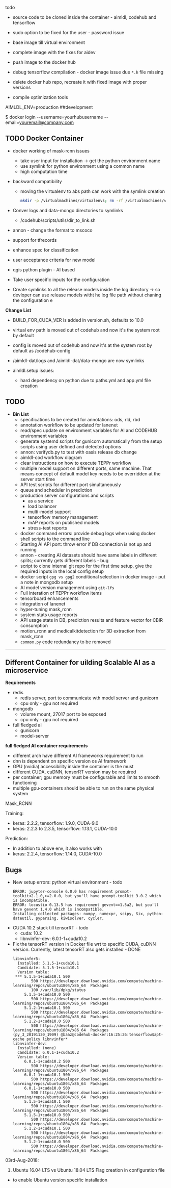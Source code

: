 todo

* source code to be cloned inside the container - aimldl, codehub and tensorflow
* sudo option to be fixed for the user - password issue
* base image till virtual environment
* complete image with the fixes for aidev
* push image to the docker hub

* debug tensorflow compilation - docker image issue due `*.h` file missing
* delete docker hub repo, recreate it with fixed image with proper versions
* compile optimization tools



AIMLDL_ENV=production ##development

$ docker login --username=yourhubusername --email=youremail@company.com


## TODO Docker Container


- docker working of mask-rcnn issues
  - take user input for installation -> get the python environment name
  - use symlink for python environment using a common name
  - high computation time

- backward compatibility
  - moving the virtualenv to abs path can work with the symlink creation
    ```bash
    mkdir -p /virtualmachines/virtualenvs; rm -rf /virtualmachines/virtualenvs; ln -s /codehub/virtualmachines/virtualenvs /virtualmachines/virtualenvs
    ```


- Conver logs and data-mongo directories to symlinks
  * /codehub/scripts/utils/dir_to_link.sh


- annon - change the format to mscoco
- support for tfrecords
- enhance spec for classification
- user acceptance criteria for new model
- qgis python plugin - AI based


* Take user specific inputs for the configuration

* Create symlinks to all the release models inside the log directory -> so devloper can use release models witht he log file path without chaning the configuration
e

**Change List**

* BUILD_FOR_CUDA_VER is added in version.sh, defaults to 10.0
* virtual env path is moved out of codehub and now it's the system root by default
* config is moved out of codehub and now it's at the system root by default as /codehub-config
* /aimldl-dat/logs and /aimldl-dat/data-mongo are now symlinks


* aimldl.setup issues:
  - hard dependency on python due to paths.yml and app.yml file creation



## TODO

* **Bin List**
  * specifications to be created for annotations: ods, rld, rbd
  * annotation workflow to be updated for lanenet
  * read/spec update on environment variables for AI and CODEHUB environment variables
  * generate systemd scripts for gunicorn automatically from the setup scripts using user defined and detected options
  *  annon: verifydb.py to test with oasis release db change
  * aimldl-cod workflow diagram
  * clear instructions on how to execute TEPPr workflow
  * multiple model support on different ports, same machine. That means concept of default model key needs to be overridden at the server start time
  * API test scripts for different port simultaneously
  * queue and scheduler in prediction
  * production server configurations and scripts
    * as a service
    * load balancer
    * multi-model support
    * tensorflow memory management
    * mAP reports on published models
    * stress-test reports
  * docker command errors: provide debug logs when using docker shell scripts to the command line
  * Starting AI API port: throw error if DB connection is not up and running
  * annon - creating AI datasets should have same labels in different splits; currently gets different labels - bug
  * script to clone internal git repo for the first time setup, give the required inputs in the local config setup
  * docker script `gpg vs gpg2` conditional selection in docker image - put a note in mongodb setup
  * AI model version management using `git-lfs`
  * Full interation of TEPPr workflow items
  * tensorboard enhancements
  * integration of lanenet
  * hyper-tuning mask_rcnn
  * system stats usage reports
  * API usage stats in DB, prediction results and feature vector for CBIR consumption
  * motion_rcnn and medicalkitdetection for 3D extraction from mask_rcnn
  * `common.py` code redundancy to be removed


---

## Different Container for uilding Scalable AI as a microservice


**Requirements**
* redis
  * redis server, port to communicate wth model server and gunicorn
  * cpu only - gpu not required
* mongodb
  * volume mount, 27017 port to be exposed
  * cpu only - gpu not required
* full fledged ai
  * gunicorn
  * model-server


**full fledged AI container requirements**
* different arch have different AI frameworks requirement to run
* dnn is dependent on specific version os AI framework
* GPU (nvidia) accessibility inside the container is the must
* different CUDA, cuDNN, tensorRT version may be required
* per container; gpu memory must be configurable and limits to smooth functioning
* multiple gpu-containers should be able to run on the same physical system


Mask_RCNN

Training:
* keras: 2.2.2, tensorflow: 1.9.0, CUDA-9.0
* keras: 2.2.3 to 2.3.5, tensorflow: 1.13.1, CUDA-10.0

Prediction:
* In addition to above env, it also works with
* keras: 2.2.4, tensorflow: 1.14.0, CUDA-10.0


## Bugs

* New setup errors: python virtual environment - todo
    ```
    ERROR: jupyter-console 6.0.0 has requirement prompt-toolkit<2.1.0,>=2.0.0, but you'll have prompt-toolkit 3.0.2 which is incompatible.
    ERROR: locustio 0.13.5 has requirement gevent==1.5a2, but you'll have gevent 1.4.0 which is incompatible.
    Installing collected packages: numpy, numexpr, scipy, Six, python-dateutil, pyparsing, kiwisolver, cycler,
    ```
* CUDA 10.2 stack till tensorRT - todo
  * cuda: 10.2
  * libnvinfer-dev: 6.0.1-1+cuda10.2
* Fix the tensorRT version in Docker file wrt to specific CUDA, cuDNN version. Currently, latest tensorRT also gets installed - DONE
    ```
    libnvinfer5:
      Installed: 5.1.5-1+cuda10.1
      Candidate: 5.1.5-1+cuda10.1
      Version table:
     *** 5.1.5-1+cuda10.1 500
            500 https://developer.download.nvidia.com/compute/machine-learning/repos/ubuntu1804/x86_64  Packages
            100 /var/lib/dpkg/status
         5.1.5-1+cuda10.0 500
            500 https://developer.download.nvidia.com/compute/machine-learning/repos/ubuntu1804/x86_64  Packages
         5.1.2-1+cuda10.1 500
            500 https://developer.download.nvidia.com/compute/machine-learning/repos/ubuntu1804/x86_64  Packages
         5.1.2-1+cuda10.0 500
            500 https://developer.download.nvidia.com/compute/machine-learning/repos/ubuntu1804/x86_64  Packages
    (py_3_20191130_1909) @baaz@codehub-docker:16:25:26:tensorflow$apt-cache policy libnvinfer*
    libnvinfer-dev:
      Installed: (none)
      Candidate: 6.0.1-1+cuda10.2
      Version table:
         6.0.1-1+cuda10.2 500
            500 https://developer.download.nvidia.com/compute/machine-learning/repos/ubuntu1804/x86_64  Packages
         6.0.1-1+cuda10.1 500
            500 https://developer.download.nvidia.com/compute/machine-learning/repos/ubuntu1804/x86_64  Packages
         6.0.1-1+cuda10.0 500
            500 https://developer.download.nvidia.com/compute/machine-learning/repos/ubuntu1804/x86_64  Packages
         5.1.5-1+cuda10.1 500
            500 https://developer.download.nvidia.com/compute/machine-learning/repos/ubuntu1804/x86_64  Packages
         5.1.5-1+cuda10.0 500
            500 https://developer.download.nvidia.com/compute/machine-learning/repos/ubuntu1804/x86_64  Packages
         5.1.2-1+cuda10.1 500
            500 https://developer.download.nvidia.com/compute/machine-learning/repos/ubuntu1804/x86_64  Packages
         5.1.2-1+cuda10.0 500
            500 https://developer.download.nvidia.com/compute/machine-learning/repos/ubuntu1804/x86_64  Packages
    ```


03rd-Aug-2018:
1. Ubuntu 16.04 LTS vs Ubuntu 18.04 LTS Flag creation in configuration file
  - to enable Ubuntu version specific installation

